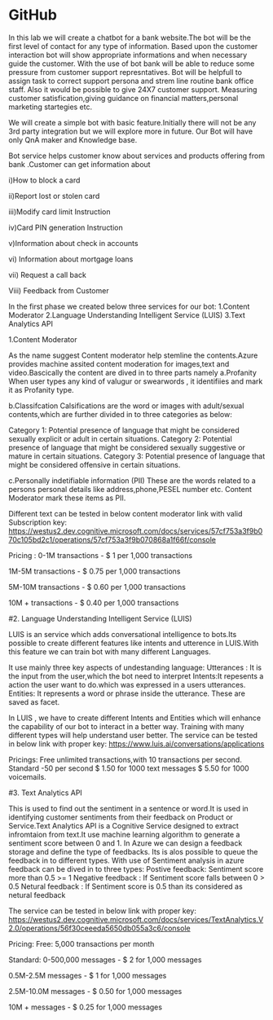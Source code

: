 # GitHub
In this lab we will create a chatbot for a bank website.The bot will be the first level of contact for any type of information.
Based upon the customer interaction bot will show appropriate informations and when necessary guide the customer.
With the use of bot bank will be able to reduce some pressure from customer support represntatives.
Bot will be helpfull to assign task to correct support persona and strem line routine bank office staff. Also it would be possible to give  24X7 customer support.
Measuring customer satisfication,giving guidance on financial matters,personal marketing startegies etc.

We will create a simple bot with basic feature.Initially there will not be any 3rd party  integration but we will explore more in future.
Our Bot will have only QnA maker and Knowledge base.

Bot service helps customer know about services and products offering from bank .Customer can get information about 

i)How to block a card

ii)Report lost or stolen card

iii)Modify card limit Instruction

iv)Card PIN generation Instruction

v)Information about check in accounts

vi) Information about mortgage loans

vii) Request a call back

Viii) Feedback from Customer

In the first phase we created below three services for our bot:
1.Content Moderator
2.Language Understanding Intelligent Service (LUIS)
3.Text Analytics API


1.Content Moderator

As the name suggest Content moderator help stemline the contents.Azure provides machine assited content
moderation for images,text and video.Bascically the content are dived in to three parts namely
 a.Profanity
 When user types any kind of valugur or swearwords , it identifiies and mark it as Profanity type.
 
 b.Classifcation
 Calsifications are the word or images with adult/sexual contents,which are further divided in to three categories as below:
 
 Category 1: Potential presence of language that might be considered sexually explicit or adult in certain situations.
Category 2: Potential presence of language that might be considered sexually suggestive or mature in certain situations.
Category 3: Potential presence of language that might be considered offensive in certain situations.
 
 c.Personally indetifiable information (PII)
 These are the words related to a persons personal details like address,phone,PESEL number etc.
 Content Moderator mark these items as PII.
 
 Different text can be tested in below content moderator link with valid Subscription key:
 https://westus2.dev.cognitive.microsoft.com/docs/services/57cf753a3f9b070c105bd2c1/operations/57cf753a3f9b070868a1f66f/console
 
 Pricing :
 0-1M transactions - $ 1 per 1,000 transactions

1M-5M transactions - $ 0.75 per 1,000 transactions

5M-10M transactions - $ 0.60 per 1,000 transactions

10M + transactions - $ 0.40 per 1,000 transactions


#2. Language Understanding Intelligent Service (LUIS) 
 
 LUIS is an service which adds conversational intelligence to bots.Its possible to create
 different features like intents and utterence in LUIS.With this feature we can train bot with many different Languages.
 
 It use mainly three key aspects of undestanding language:
 Utterances : It is the input from the user,which the bot need to interpret
 Intents:It repesents a action the user want to do.which was expressed in a users utterances.
 Entities: It represents a word or phrase inside the utterance. These are saved as facet.
 
 In LUIS , we have to create different Intents and Entities which will enhance the capability
 of our bot to interact in a better way. Training with many different types will help understand user better.
 The service can be tested in below link with proper key:
 https://www.luis.ai/conversations/applications
 
 Pricings:
Free unlimited transactions,with 10 transactions per second.
Standard -50 per second 
        $ 1.50 for 1000 text messages
        $ 5.50 for 1000 voicemails.
 
 #3. Text Analytics API
 
 This is used to find out the sentiment in a sentence or word.It is used in identifying 
 customer sentiments from their feedback on Product or Service.Text Analytics API is a Cognitive Service designed to 
extract infromtaion from text.It use machine learning  algorithm to generate a sentiment score between 0 and 1.
 In Azure we can design a feedback storage and define the type of feedbacks. Its is alos possible to queue the feedback
 in to different types. With use of Sentiment analysis in azure feedback can be dived in to three types:
  Postive feedback: Sentiment score more than 0.5 >= 1
 Negative feedback : If Sentiment score falls between 0 > 0.5
 Netural feedback :  If Sentiment score is 0.5 than its considered as netural feedback
 
 The service can be tested in below link with proper key:
 https://westus2.dev.cognitive.microsoft.com/docs/services/TextAnalytics.V2.0/operations/56f30ceeeda5650db055a3c6/console
 
 Pricing:
 Free:
5,000 transactions per month

Standard:
0-500,000 messages - $ 2 for 1,000 messages

0.5M-2.5M messages - $ 1 for 1,000 messages

2.5M-10.0M messages - $ 0.50 for 1,000 messages

10M + messages - $ 0.25 for 1,000 messages
